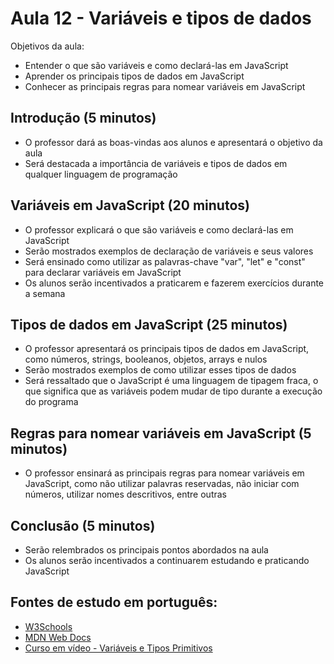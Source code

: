 # Aula 12 - Variáveis e tipos de dados

Objetivos da aula:

- Entender o que são variáveis e como declará-las em JavaScript
- Aprender os principais tipos de dados em JavaScript
- Conhecer as principais regras para nomear variáveis em JavaScript

## Introdução (5 minutos)

- O professor dará as boas-vindas aos alunos e apresentará o objetivo da aula
- Será destacada a importância de variáveis e tipos de dados em qualquer linguagem de programação

## Variáveis em JavaScript (20 minutos)

- O professor explicará o que são variáveis e como declará-las em JavaScript
- Serão mostrados exemplos de declaração de variáveis e seus valores
- Será ensinado como utilizar as palavras-chave "var", "let" e "const" para declarar variáveis em JavaScript
- Os alunos serão incentivados a praticarem e fazerem exercícios durante a semana

## Tipos de dados em JavaScript (25 minutos)

- O professor apresentará os principais tipos de dados em JavaScript, como números, strings, booleanos, objetos, arrays e nulos
- Serão mostrados exemplos de como utilizar esses tipos de dados
- Será ressaltado que o JavaScript é uma linguagem de tipagem fraca, o que significa que as variáveis podem mudar de tipo durante a execução do programa

## Regras para nomear variáveis em JavaScript (5 minutos)

- O professor ensinará as principais regras para nomear variáveis em JavaScript, como não utilizar palavras reservadas, não iniciar com números, utilizar nomes descritivos, entre outras

## Conclusão (5 minutos)

- Serão relembrados os principais pontos abordados na aula
- Os alunos serão incentivados a continuarem estudando e praticando JavaScript

## Fontes de estudo em português:

- [W3Schools](https://www.w3schools.com/js/js_variables.asp)
- [MDN Web Docs](https://developer.mozilla.org/pt-BR/docs/Web/JavaScript/Guide/Values,_variables,_and_literals)
- [Curso em vídeo - Variáveis e Tipos Primitivos](https://www.youtube.com/watch?v=Vbabsye7mWo&list=PLntvgXM11X6pi7mW0O4ZmfUI1xDSIbmTm&index=8&ab_channel=CursoemV%C3%ADdeo)
